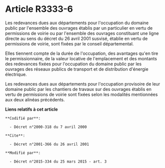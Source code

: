 # Article R3333-6

Les redevances dues aux départements pour l'occupation du domaine public par l'ensemble des ouvrages établis par un
particulier en vertu de permissions de voirie ou par l'ensemble des ouvrages constituant une ligne directe au sens du décret
du 26 avril 2001 susvisé, établie en vertu de permissions de voirie, sont fixées par le conseil départemental. 

Elles tiennent compte de la durée de l'occupation, des avantages qu'en tire le permissionnaire, de la valeur locative de
l'emplacement et des montants des redevances fixées pour l'occupation du domaine public par les ouvrages des réseaux publics
de transport et de distribution d'énergie électrique.

Les redevances dues aux départements pour l'occupation provisoire de leur domaine public par les chantiers de travaux sur des
ouvrages établis en vertu de permissions de voirie sont fixées selon les modalités mentionnées aux deux alinéas précédents.

**Liens relatifs à cet article**

	**Codifié par**:

	  - Décret n°2000-318 du 7 avril 2000

	**Cite**:

	  - Décret n°2001-366 du 26 avril 2001

	**Modifié par**:

	  - Décret n°2015-334 du 25 mars 2015 - art. 3
